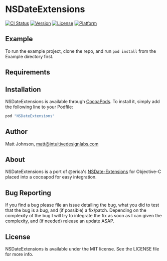 # NSDateExtensions

[![CI Status](http://img.shields.io/travis/NSDateExtensions/NSDateExtensions.svg?style=flat)](https://travis-ci.org/NSDateExtensions/NSDateExtensions)
[![Version](https://img.shields.io/cocoapods/v/NSDateExtensions.svg?style=flat)](http://cocoapods.org/pods/NSDateExtensions)
[![License](https://img.shields.io/cocoapods/l/NSDateExtensions.svg?style=flat)](http://cocoapods.org/pods/NSDateExtensions)
[![Platform](https://img.shields.io/cocoapods/p/NSDateExtensions.svg?style=flat)](http://cocoapods.org/pods/NSDateExtensions)

## Example

To run the example project, clone the repo, and run `pod install` from the Example directory first.

## Requirements

## Installation

NSDateExtensions is available through [CocoaPods](http://cocoapods.org). To install
it, simply add the following line to your Podfile:

```ruby
pod "NSDateExtensions"
```

## Author

Matt Johnson, matt@intuitivedesignlabs.com

## About
NSDateExtensions is a port of @erica's [NSDate-Extensions](https://github.com/erica/NSDate-Extensions) for Objective-C placed into a cocoapod for easy integration.

## Bug Reporting
If you find a bug please file an issue detailing the bug, what you did to test that the bug is a bug, and (if possible) a fix/patch. Depending on the complexity of the bug I will try to integrate the fix as soon as I can given the complexity, and (if needed) release an update ASAP.

## License

NSDateExtensions is available under the MIT license. See the LICENSE file for more info.
